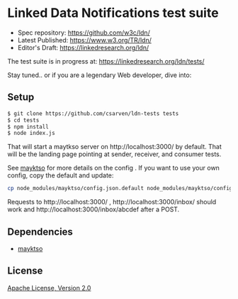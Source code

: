 # Linked Data Notifications test suite

* Spec repository: https://github.com/w3c/ldn/
* Latest Published: https://www.w3.org/TR/ldn/
* Editor's Draft: https://linkedresearch.org/ldn/

The test suite is in progress at: https://linkedresearch.org/ldn/tests/

Stay tuned.. or if you are a legendary Web developer, dive into:

## Setup
```bash
$ git clone https://github.com/csarven/ldn-tests tests
$ cd tests
$ npm install
$ node index.js
```

That will start a maytkso server on http://localhost:3000/ by default. That will
be the landing page pointing at sender, receiver, and consumer tests.

See [mayktso](https://github.com/csarven/mayktso) for more details on the config
. If you want to use your own config, copy the default and update:

```bash
cp node_modules/mayktso/config.json.default node_modules/mayktso/config.json
```

Requests to http://localhost:3000/ , http://localhost:3000/inbox/ should work
and http://localhost:3000/inbox/abcdef after a POST.

## Dependencies
* [mayktso](https://github.com/csarven/mayktso)

## License
[Apache License, Version 2.0](http://www.apache.org/licenses/LICENSE-2.0)
